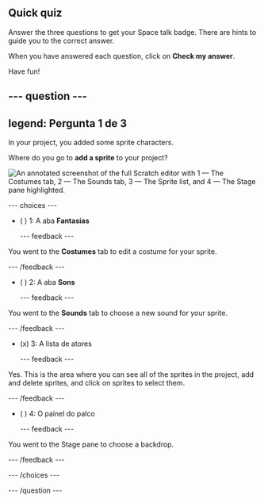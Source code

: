 ## Quick quiz

Answer the three questions to get your Space talk badge. There are hints to guide you to the correct answer.

When you have answered each question, click on **Check my answer**.

Have fun!

--- question ---
---
legend: Pergunta 1 de 3
---

In your project, you added some sprite characters.

Where do you go to **add a sprite** to your project?

![An annotated screenshot of the full Scratch editor with 1 — The Costumes tab, 2 — The Sounds tab, 3 — The Sprite list, and 4 — The Stage pane highlighted.](images/question1.png)

--- choices ---

- ( ) 1: A aba **Fantasias**

  --- feedback ---

You went to the **Costumes** tab to edit a costume for your sprite.

  --- /feedback ---

- ( ) 2: A aba **Sons**

  --- feedback ---

You went to the **Sounds** tab to choose a new sound for your sprite.

  --- /feedback ---

- (x) 3: A lista de atores

  --- feedback ---

Yes. This is the area where you can see all of the sprites in the project, add and delete sprites, and click on sprites to select them.

  --- /feedback ---

- ( ) 4: O painel do palco

  --- feedback ---

You went to the Stage pane to choose a backdrop.

  --- /feedback ---

--- /choices ---

--- /question ---
